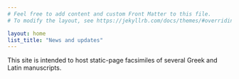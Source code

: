 ```yaml
---
# Feel free to add content and custom Front Matter to this file.
# To modify the layout, see https://jekyllrb.com/docs/themes/#overriding-theme-defaults

layout: home
list_title: "News and updates"
---
```


This site is intended to host static-page  facsimiles of several Greek and Latin manuscripts.
